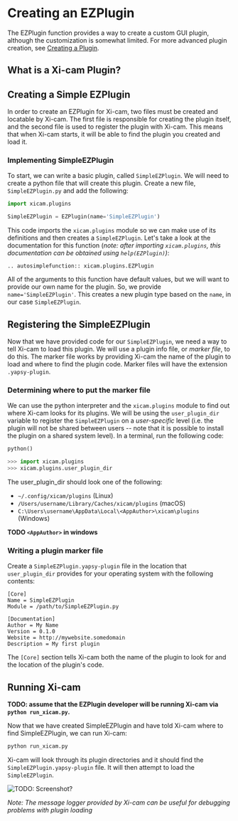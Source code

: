 # Creating an EZPlugin

The EZPlugin function provides a way to create a custom GUI plugin, although the 
customization is somewhat limited. For more advanced plugin creation,
see [Creating a Plugin](pluginDev.md).

## What is a Xi-cam Plugin?

## Creating a Simple EZPlugin

In order to create an EZPlugin for Xi-cam, two files must be created and 
locatable by Xi-cam. The first file is responsible for creating the plugin
itself, and the second file is used to register the plugin with Xi-cam. This 
means that when Xi-cam starts, it will be able to find the plugin you created 
and load it.

### Implementing SimpleEZPlugin

To start, we can write a basic plugin, called `SimpleEZPlugin`.
We will need to create a python file that will create this plugin.
Create a new file, `SimpleEZPlugin.py` and add the following:

```python
import xicam.plugins

SimpleEZPlugin = EZPlugin(name='SimpleEZPlugin')

```

This code imports the `xicam.plugins` module so we can make use of its 
definitions and then creates a `SimpleEZPlugin`. Let's take a look 
at the documentation for this function (*note: after importing `xicam.plugins`, 
this documentation can be obtained using ```help(EZPlugin)```)*:

```eval_rst
.. autosimplefunction:: xicam.plugins.EZPlugin
```

All of the arguments to this function have default values, but we will want
to provide our own name for the plugin. So, we provide `name='SimpleEZPlugin'`.
This creates a new plugin type based on the `name`, in our case `SimpleEZPlugin`.

## Registering the SimpleEZPlugin

Now that we have provided code for our `SimpleEZPlugin`, we need a way to tell
Xi-cam to load this plugin. We will use a plugin info file, or *marker file*, to
do this. The marker file works by providing Xi-cam the name of the plugin to
load and where to find the plugin code. Marker files will have the 
extension `.yapsy-plugin`.

### Determining where to put the marker file

We can use the python interpreter and the `xicam.plugins` module to find out
where Xi-cam looks for its plugins. We will be using the `user_plugin_dir`
variable to register the `SimpleEZPlugin` on a *user-specific* level (i.e. 
the plugin will not be shared between users -- note that it is possible to
install the plugin on a shared system level). 
In a terminal, run the following code:

```python
python()

>>> import xicam.plugins
>>> xicam.plugins.user_plugin_dir
```

The user_plugin_dir should look one of the following:

* `~/.config/xicam/plugins` (Linux)
* `/Users/username/Library/Caches/xicam/plugins` (macOS)
* `C:\Users\username\AppData\Local\<AppAuthor>\xicam\plugins` (Windows)

**TODO `<AppAuthor>` in windows**

### Writing a plugin marker file

Create a `SimpleEZPlugin.yapsy-plugin` file in the location that
`user_plugin_dir` provides for your operating system with the following 
contents:

```
[Core]
Name = SimpleEZPlugin
Module = /path/to/SimpleEZPlugin.py

[Documentation]
Author = My Name
Version = 0.1.0
Website = http://mywebsite.somedomain
Description = My first plugin

```

The `[Core]` section tells Xi-cam both the name of the plugin to look for and
the location of the plugin's code.

## Running Xi-cam

**TODO: assume that the EZPlugin developer will be running Xi-cam via
`python run_xicam.py`.**

Now that we have created SimpleEZPlugin and have told Xi-cam where to find
SimpleEZPlugin, we can run Xi-cam:

```python
python run_xicam.py
```

Xi-cam will look through its plugin directories and it should find the
`SimpleEZPlugin.yapsy-plugin` file. It will then attempt to load the 
`SimpleEZPlugin`.

![TODO: Screenshot?](file:///Users/ian/repos/Xi-cam.gui/xicam/gui/static/icons/cake.png)

*Note: The message logger provided by Xi-cam can be useful for debugging 
problems with plugin loading*

